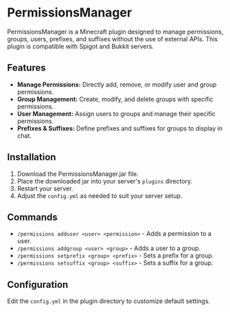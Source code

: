 # PermissionsManager

PermissionsManager is a Minecraft plugin designed to manage permissions, groups, users, prefixes, and suffixes without the use of external APIs. This plugin is compatible with Spigot and Bukkit servers.

## Features

- **Manage Permissions:** Directly add, remove, or modify user and group permissions.
- **Group Management:** Create, modify, and delete groups with specific permissions.
- **User Management:** Assign users to groups and manage their specific permissions.
- **Prefixes & Suffixes:** Define prefixes and suffixes for groups to display in chat.

## Installation

1. Download the PermissionsManager.jar file.
2. Place the downloaded jar into your server's `plugins` directory.
3. Restart your server.
4. Adjust the `config.yml` as needed to suit your server setup.

## Commands

- `/permissions adduser <user> <permission>` - Adds a permission to a user.
- `/permissions addgroup <user> <group>` - Adds a user to a group.
- `/permissions setprefix <group> <prefix>` - Sets a prefix for a group.
- `/permissions setsuffix <group> <suffix>` - Sets a suffix for a group.

## Configuration

Edit the `config.yml` in the plugin directory to customize default settings.
